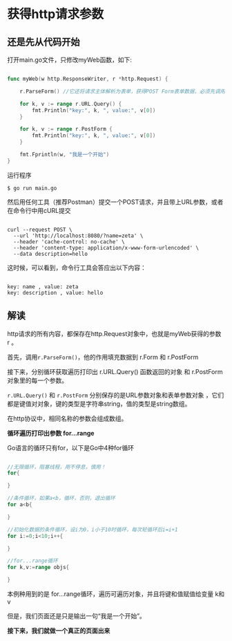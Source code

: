 # 获得http请求参数

## 还是先从代码开始

打开main.go文件，只修改myWeb函数，如下:

```go

func myWeb(w http.ResponseWriter, r *http.Request) {

    r.ParseForm() //它还将请求主体解析为表单，获得POST Form表单数据，必须先调用这个函数

    for k, v := range r.URL.Query() {
        fmt.Println("key:", k, ", value:", v[0])
    }

    for k, v := range r.PostForm {
        fmt.Println("key:", k, ", value:", v[0])
    }

    fmt.Fprintln(w, "我是一个开始")
}

```

运行程序

`$ go run main.go`

然后用任何工具（推荐Postman）提交一个POST请求，并且带上URL参数，或者在命令行中用cURL提交

```shell

curl --request POST \
  --url 'http://localhost:8080/?name=zeta' \
  --header 'cache-control: no-cache' \
  --header 'content-type: application/x-www-form-urlencoded' \
  --data description=hello

```

这时候，可以看到，命令行工具会答应出以下内容：

```shell

key: name , value: zeta
key: description , value: hello

```

## 解读

http请求的所有内容，都保存在http.Request对象中，也就是myWeb获得的参数 r 。

首先，调用`r.ParseForm()`，他的作用填充数据到 r.Form 和 r.PostForm

接下来，分别循环获取遍历打印出 r.URL.Query() 函数返回的对象 和 r.PostForm 对象里的每一个参数。

`r.URL.Query()` 和 `r.PostForm` 分别保存的是URL参数对象和表单参数对象
，它们都是键值对对象，键的类型是字符串string，值的类型是string数组。

在http协议中，相同名称的参数会组成数组。

**循环遍历打印出参数 for...range**

Go语言的循环只有for，以下是Go中4种for循环

```go

//无限循环，阻塞线程，用不停息，慎用！
for{

}

//条件循环，如果a<b，循环，否则，退出循环
for a<b{

}

//初始化数据的条件循环，设i为0，i小于10时循环，每次轮循环后i=i+1
for i:=0;i<10;i++{

}

//for...range循环
for k,v:=range objs{

}

```

本例种用到的是 for...range循环，遍历可遍历对象，并且将键和值赋值给变量 k和v


但是，我们页面还是只是输出一句“我是一个开始”。

**接下来，我们就做一个真正的页面出来**